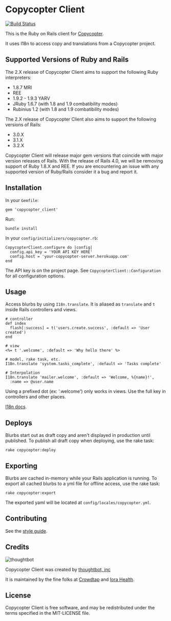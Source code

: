 Copycopter Client
=================

[![Build Status](https://secure.travis-ci.org/copycopter/copycopter-ruby-client.png?branch=master)](http://travis-ci.org/copycopter/copycopter-ruby-client)

This is the Ruby on Rails client for
[Copycopter](https://github.com/copycopter/copycopter-server).

It uses I18n to access copy and translations from a Copycopter project.

Supported Versions of Ruby and Rails
------------------------------------
The 2.X release of Copycopter Client aims to support the following Ruby interpreters:

* 1.8.7 MRI
* REE
* 1.9.2 - 1.9.3 YARV
* JRuby 1.6.7 (with 1.8 and 1.9 combatibility modes)
* Rubinius 1.2 (with 1.8 and 1.9 combatibility modes)

The 2.X release of Copycopter Client also aims to support the following versions of Rails:

* 3.0.X
* 3.1.X
* 3.2.X

Copycopter Client will release major gem versions that
coincide with major version releases of Rails.  With the
release of Rails 4.0, we will be removing support of Ruby
1.8.X and REE.  If you are encountering an issue with any
supported version of Ruby/Rails consider it a bug and report
it.


Installation
------------

In your `Gemfile`:

    gem 'copycopter_client'

Run:

    bundle install

In your `config/initializers/copycopter.rb`:

    CopycopterClient.configure do |config|
      config.api_key = 'YOUR API KEY HERE'
      config.host = 'your-copycopter-server.herokuapp.com'
    end

The API key is on the project page. See `CopycopterClient::Configuration` for
all configuration options.

Usage
-----

Access blurbs by using `I18n.translate`. It is aliased as `translate` and `t`
inside Rails controllers and views.

    # controller
    def index
      flash[:success] = t('users.create.success', :default => 'User created')
    end

    # view
    <%= t '.welcome', :default => 'Why hello there' %>

    # model, rake task, etc.
    I18n.translate 'system.tasks_complete', :default => 'Tasks complete'

    # Interpolation
    I18n.translate 'mailer.welcome', :default => 'Welcome, %{name}!',
      :name => @user.name

Using a prefixed dot (ex: '.welcome') only works in views. Use the full key in
controllers and other places.

[I18n docs](http://rdoc.info/github/svenfuchs/i18n/master/file/README.textile).

Deploys
-------

Blurbs start out as draft copy and aren't displayed in production until
published. To publish all draft copy when deploying, use the rake task:

    rake copycopter:deploy

Exporting
---------

Blurbs are cached in-memory while your Rails application is running. To export
all cached blurbs to a yml file for offline access, use the rake task:

    rake copycopter:export

The exported yaml will be located at `config/locales/copycopter.yml`.

Contributing
------------

See the [style guide](https://github.com/copycopter/style-guide).

Credits
-------

![thoughtbot](http://thoughtbot.com/images/tm/logo.png)

Copycopter Client was created by [thoughtbot, inc](http://thoughtbot.com)

It is maintained by the fine folks at [Crowdtap](http://crowdtap.com) and
[Iora Health](http://iorahealth.com).

License
-------

Copycopter Client is free software, and may be redistributed under the terms
specified in the MIT-LICENSE file.
